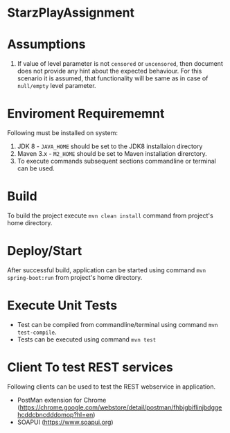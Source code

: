 # StarzPlayAssignment

# Assumptions
   1. If value of level parameter is not `censored` or `uncensored`, then document does not provide any hint about the expected behaviour. For this scenario it is assumed, that functionality will be same as in case of `null/empty` level parameter.
   
# Enviroment Requirememnt
  Following must be installed on system:
  1. JDK 8 - `JAVA_HOME` should be set to the JDK8 installaion directory
  2. Maven 3.x - `M2_HOME` should be set to Maven installation direrctory.
  3. To execute commands subsequent sections commandline or terminal can be used.
  
# Build 
  To build the project execute `mvn clean install` command from project's home directory.
 
# Deploy/Start 

After successful build, application can be started using command `mvn spring-boot:run` from project's home directory.

# Execute Unit Tests 
  - Test can be compiled from commandline/terminal using command `mvn test-compile`.
  - Tests can be executed using command `mvn test`
  
# Client To test REST services
 Following clients can be used to test the REST webservice in application.
  - PostMan extension for Chrome (https://chrome.google.com/webstore/detail/postman/fhbjgbiflinjbdggehcddcbncdddomop?hl=en)
  - SOAPUI (https://www.soapui.org)
  
  
